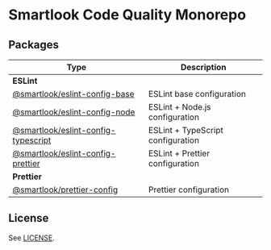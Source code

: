 # Smartlook Code Quality Monorepo

## Packages

|Type                                                                                  |Description                                |
|--------------------------------------------------------------------------------------|-------------------------------------------|
|**ESLint**                                                                            |                                           |
|[@smartlook/eslint-config-base](packages/eslint/common/eslint-config-base)            |ESLint base configuration                  |
|[@smartlook/eslint-config-node](packages/eslint/common/eslint-config-node)            |ESLint + Node.js configuration             |
|[@smartlook/eslint-config-typescript](packages/eslint/common/eslint-config-typescript)|ESLint + TypeScript configuration          |
|[@smartlook/eslint-config-prettier](packages/eslint/common/eslint-config-prettier)    |ESLint + Prettier configuration            |
|**Prettier**                                                                          |                                           |
|[@smartlook/prettier-config](packages/prettier/prettier-config)                       |Prettier configuration                     |

## License

See [LICENSE](LICENSE).
